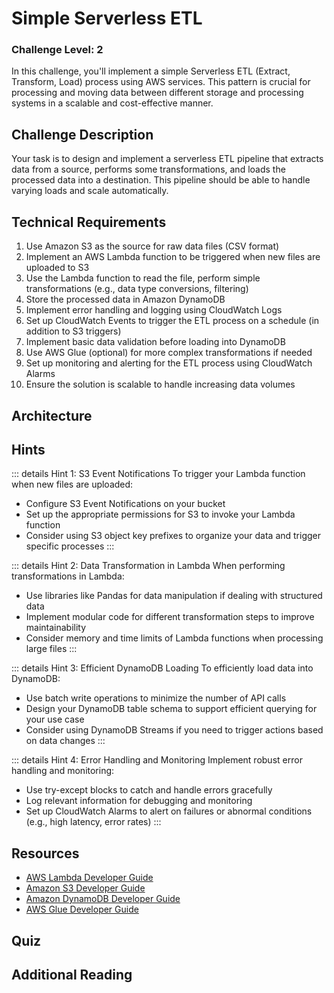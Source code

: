 <script setup>
import Quiz from "../../components/Quiz.vue"
</script>

# Simple Serverless ETL

### Challenge Level: 2

In this challenge, you'll implement a simple Serverless ETL (Extract, Transform, Load) process using AWS services. This pattern is crucial for processing and moving data between different storage and processing systems in a scalable and cost-effective manner.

## Challenge Description

Your task is to design and implement a serverless ETL pipeline that extracts data from a source, performs some transformations, and loads the processed data into a destination. This pipeline should be able to handle varying loads and scale automatically.

## Technical Requirements

1. Use Amazon S3 as the source for raw data files (CSV format)
2. Implement an AWS Lambda function to be triggered when new files are uploaded to S3
3. Use the Lambda function to read the file, perform simple transformations (e.g., data type conversions, filtering)
4. Store the processed data in Amazon DynamoDB
5. Implement error handling and logging using CloudWatch Logs
6. Set up CloudWatch Events to trigger the ETL process on a schedule (in addition to S3 triggers)
7. Implement basic data validation before loading into DynamoDB
8. Use AWS Glue (optional) for more complex transformations if needed
9. Set up monitoring and alerting for the ETL process using CloudWatch Alarms
10. Ensure the solution is scalable to handle increasing data volumes

## Architecture

<!-- ![Architecture Diagram](./simple-serverless-etl.png) -->

## Hints

::: details Hint 1: S3 Event Notifications
To trigger your Lambda function when new files are uploaded:
- Configure S3 Event Notifications on your bucket
- Set up the appropriate permissions for S3 to invoke your Lambda function
- Consider using S3 object key prefixes to organize your data and trigger specific processes
:::

::: details Hint 2: Data Transformation in Lambda
When performing transformations in Lambda:
- Use libraries like Pandas for data manipulation if dealing with structured data
- Implement modular code for different transformation steps to improve maintainability
- Consider memory and time limits of Lambda functions when processing large files
:::

::: details Hint 3: Efficient DynamoDB Loading
To efficiently load data into DynamoDB:
- Use batch write operations to minimize the number of API calls
- Design your DynamoDB table schema to support efficient querying for your use case
- Consider using DynamoDB Streams if you need to trigger actions based on data changes
:::

::: details Hint 4: Error Handling and Monitoring
Implement robust error handling and monitoring:
- Use try-except blocks to catch and handle errors gracefully
- Log relevant information for debugging and monitoring
- Set up CloudWatch Alarms to alert on failures or abnormal conditions (e.g., high latency, error rates)
:::

## Resources

- [AWS Lambda Developer Guide](https://docs.aws.amazon.com/lambda/latest/dg/welcome.html)
- [Amazon S3 Developer Guide](https://docs.aws.amazon.com/AmazonS3/latest/dev/Welcome.html)
- [Amazon DynamoDB Developer Guide](https://docs.aws.amazon.com/amazondynamodb/latest/developerguide/Introduction.html)
- [AWS Glue Developer Guide](https://docs.aws.amazon.com/glue/latest/dg/what-is-glue.html)

## Quiz

<Quiz 
  question="What is the primary advantage of using a serverless architecture for ETL processes?"
  :answers="['Lower cost for continuous high-volume processing', 'Automatic scaling to handle varying loads', 'Simplified data transformation logic', 'Reduced data latency']"
  :correctAnswer="1"
  :answerInfo="[
    'Serverless can be more cost-effective for intermittent processing, but may not be cheaper for continuous high-volume workloads.',
    'Correct! A key advantage of serverless ETL is automatic scaling to handle varying loads without managing infrastructure.',
    'While serverless can simplify some aspects, it doesn\'t inherently simplify transformation logic.',
    'Serverless doesn\'t necessarily reduce data latency compared to other architectures.'
    ]"
/>

<Quiz 
  question="Which AWS service is commonly used to trigger Lambda functions when new files are uploaded to S3?"
  :answers="['CloudWatch Events', 'S3 Event Notifications', 'SNS', 'SQS']"
  :correctAnswer="1"
  :answerInfo="[
    'While CloudWatch Events can be used to schedule ETL processes, it\'s not typically used for S3 upload notifications.',
    'Correct! S3 Event Notifications are commonly used to trigger Lambda functions when new files are uploaded to S3.',
    'SNS can be part of an event-driven architecture, but S3 Event Notifications are more direct for this use case.',
    'SQS is a queuing service and isn\'t directly used for S3 upload notifications.'
    ]"
/>

<Quiz 
  question="What is a benefit of using DynamoDB in a serverless ETL pipeline?"
  :answers="['Support for complex SQL queries', 'Automatic scaling of throughput', 'Built-in data transformation capabilities', 'Support for ACID transactions']"
  :correctAnswer="1"
  :answerInfo="[
  'DynamoDB is a NoSQL database and doesn\'t support complex SQL queries natively.',
  'Correct! DynamoDB provides automatic scaling of throughput, which aligns well with the scalability needs of serverless architectures.',
  'While DynamoDB is flexible, it doesn\'t have built-in data transformation capabilities like some ETL-specific tools.',
  'While DynamoDB supports transactions, this isn\'t its primary benefit in a serverless ETL context compared to its scalability.'
  ]"
/>

<Quiz 
  question="Which of the following is NOT a typical step in a simple serverless ETL process?"
  :answers="['Extracting data from S3', 'Transforming data using Lambda', 'Performing real-time data streaming', 'Loading data into DynamoDB']"
  :correctAnswer="2"
  :answerInfo="[
  'Extracting data from S3 is a common first step in a serverless ETL process.',
  'Transforming data using Lambda is a key step in serverless ETL.',
  'Correct! Real-time data streaming is not typically part of a simple serverless ETL process. While it can be incorporated in more complex architectures, it\'s not a standard component of basic ETL pipelines.',
  'Loading transformed data into DynamoDB is a common final step in a serverless ETL process.'
  ]"
/>

## Additional Reading


